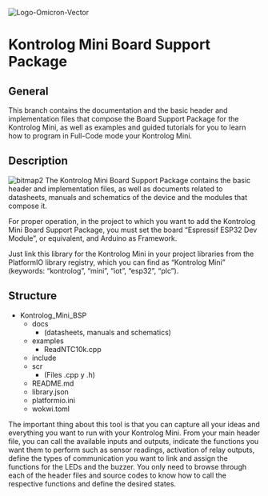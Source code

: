 ![Logo-Omicron-Vector](https://github.com/Omicron-IoT-Solutions/Kontrolog/assets/141452095/1d867a2d-2f0b-40eb-bbb9-566f306320ba)
# Kontrolog Mini Board Support Package
## General
This branch contains the documentation and the basic header and implementation files that compose the Board Support Package for the Kontrolog Mini, as well as examples and guided tutorials for you to learn how to program in Full-Code mode your Kontrolog Mini.

## Description
![bitmap2](https://github.com/user-attachments/assets/ce062b7b-13b5-4596-9dc3-d58d14262f44)
The Kontrolog Mini Board Support Package contains the basic header and implementation files, as well as documents related to datasheets, manuals and schematics of the device and the modules that compose it.

For proper operation, in the project to which you want to add the Kontrolog Mini Board Support Package, you must set the board “Espressif ESP32 Dev Module”, or equivalent, and Arduino as Framework.

Just link this library for the Kontrolog Mini in your project libraries from the PlatformIO library registry, which you can find as “Kontrolog Mini” (keywords: “kontrolog”, “mini”, “iot”, “esp32”, “plc”).

## Structure
- Kontrolog_Mini_BSP
  - docs
    - (datasheets, manuals and schematics)
  - examples
    - ReadNTC10k.cpp
  - include
  - scr
    - (Files .cpp y .h)
  - README.md
  - library.json
  - platformio.ini
  - wokwi.toml
 
The important thing about this tool is that you can capture all your ideas and everything you want to run with your Kontrolog Mini. From your main header file, you can call the available inputs and outputs, indicate the functions you want them to perform such as sensor readings, activation of relay outputs, define the types of communication you want to link and assign the functions for the LEDs and the buzzer. You only need to browse through each of the header files and source codes to know how to call the respective functions and define the desired states.
